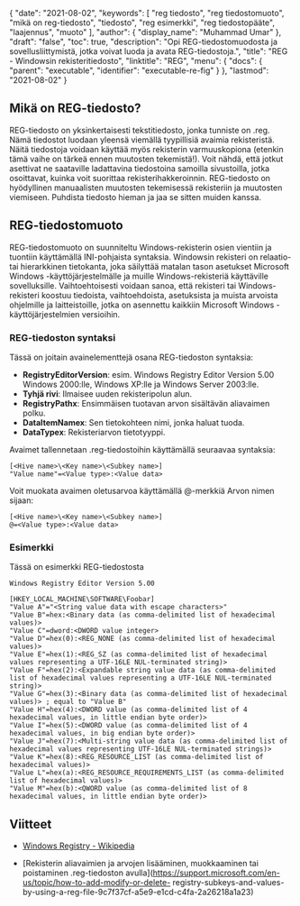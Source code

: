 {
  "date": "2021-08-02",
  "keywords": [
"reg tiedosto",
"reg tiedostomuoto",
"mikä on reg-tiedosto",
"tiedosto",
"reg esimerkki",
"reg tiedostopääte",
"laajennus",
"muoto"
],
  "author": {
    "display_name": "Muhammad Umar"
},
  "draft": "false",
  "toc": true,
  "description": "Opi REG-tiedostomuodosta ja sovellusliittymistä, jotka voivat luoda ja avata REG-tiedostoja.",
  "title": "REG - Windowsin rekisteritiedosto",
  "linktitle": "REG",
  "menu": {
    "docs": {
      "parent": "executable",
      "identifier": "executable-re-fig"
}
},
  "lastmod": "2021-08-02"
}

## Mikä on REG-tiedosto?

REG-tiedosto on yksinkertaisesti tekstitiedosto, jonka tunniste on .reg. Nämä tiedostot luodaan yleensä viemällä tyypillisiä avaimia rekisteristä. Näitä tiedostoja voidaan käyttää myös rekisterin varmuuskopiona (etenkin tämä vaihe on tärkeä ennen muutosten tekemistä!). Voit nähdä, että jotkut asettivat ne saataville ladattavina tiedostoina samoilla sivustoilla, jotka osoittavat, kuinka voit suorittaa rekisterihakkeroinnin. REG-tiedosto on hyödyllinen manuaalisten muutosten tekemisessä rekisteriin ja muutosten viemiseen. Puhdista tiedosto hieman ja jaa se sitten muiden kanssa.

## REG-tiedostomuoto

REG-tiedostomuoto on suunniteltu Windows-rekisterin osien vientiin ja tuontiin käyttämällä INI-pohjaista syntaksia. Windowsin rekisteri on relaatio- tai hierarkkinen tietokanta, joka säilyttää matalan tason asetukset Microsoft Windows -käyttöjärjestelmälle ja muille Windows-rekisteriä käyttäville sovelluksille. Vaihtoehtoisesti voidaan sanoa, että rekisteri tai Windows-rekisteri koostuu tiedoista, vaihtoehdoista, asetuksista ja muista arvoista ohjelmille ja laitteistoille, jotka on asennettu kaikkiin Microsoft Windows -käyttöjärjestelmien versioihin.

### REG-tiedoston syntaksi
Tässä on joitain avainelementtejä osana REG-tiedoston syntaksia:
- **RegistryEditorVersion**: esim. Windows Registry Editor Version 5.00 Windows 2000:lle, Windows XP:lle ja Windows Server 2003:lle.
- **Tyhjä rivi**: Ilmaisee uuden rekisteripolun alun.
- **RegistryPathx**: Ensimmäisen tuotavan arvon sisältävän aliavaimen polku.
- **DataItemNamex**: Sen tietokohteen nimi, jonka haluat tuoda.
- **DataTypex**: Rekisteriarvon tietotyyppi.

Avaimet tallennetaan .reg-tiedostoihin käyttämällä seuraavaa syntaksia:
```
[<Hive name>\<Key name>\<Subkey name>]
"Value name"=<Value type>:<Value data>
```
Voit muokata avaimen oletusarvoa käyttämällä @-merkkiä Arvon nimen sijaan:
```
[<Hive name>\<Key name>\<Subkey name>]
@=<Value type>:<Value data>
```
### Esimerkki

Tässä on esimerkki REG-tiedostosta
```
Windows Registry Editor Version 5.00

[HKEY_LOCAL_MACHINE\SOFTWARE\Foobar]
"Value A"="<String value data with escape characters>"
"Value B"=hex:<Binary data (as comma-delimited list of hexadecimal values)>
"Value C"=dword:<DWORD value integer>
"Value D"=hex(0):<REG_NONE (as comma-delimited list of hexadecimal values)>
"Value E"=hex(1):<REG_SZ (as comma-delimited list of hexadecimal values representing a UTF-16LE NUL-terminated string)>
"Value F"=hex(2):<Expandable string value data (as comma-delimited list of hexadecimal values representing a UTF-16LE NUL-terminated string)>
"Value G"=hex(3):<Binary data (as comma-delimited list of hexadecimal values)> ; equal to "Value B"
"Value H"=hex(4):<DWORD value (as comma-delimited list of 4 hexadecimal values, in little endian byte order)>
"Value I"=hex(5):<DWORD value (as comma-delimited list of 4 hexadecimal values, in big endian byte order)>
"Value J"=hex(7):<Multi-string value data (as comma-delimited list of hexadecimal values representing UTF-16LE NUL-terminated strings)>
"Value K"=hex(8):<REG_RESOURCE_LIST (as comma-delimited list of hexadecimal values)>
"Value L"=hex(a):<REG_RESOURCE_REQUIREMENTS_LIST (as comma-delimited list of hexadecimal values)>
"Value M"=hex(b):<QWORD value (as comma-delimited list of 8 hexadecimal values, in little endian byte order)>
```

## Viitteet

* [Windows Registry - Wikipedia](https://en.wikipedia.org/wiki/Windows_Registry)

* [Rekisterin aliavaimien ja arvojen lisääminen, muokkaaminen tai poistaminen .reg-tiedoston avulla](https://support.microsoft.com/en-us/topic/how-to-add-modify-or-delete- registry-subkeys-and-values-by-using-a-reg-file-9c7f37cf-a5e9-e1cd-c4fa-2a26218a1a23)


